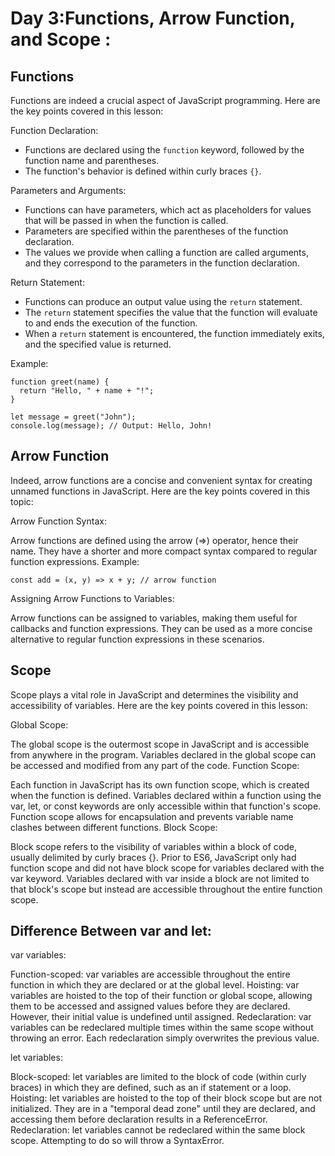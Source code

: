 # Day 3:Functions, Arrow Function, and Scope :
## Functions
Functions are indeed a crucial aspect of JavaScript programming. Here are the key points covered in this lesson:

Function Declaration:
- Functions are declared using the `function` keyword, followed by the function name and parentheses.
- The function's behavior is defined within curly braces `{}`.

Parameters and Arguments:
- Functions can have parameters, which act as placeholders for values that will be passed in when the function is called.
- Parameters are specified within the parentheses of the function declaration.
- The values we provide when calling a function are called arguments, and they correspond to the parameters in the function declaration.

Return Statement:
- Functions can produce an output value using the `return` statement.
- The `return` statement specifies the value that the function will evaluate to and ends the execution of the function.
- When a `return` statement is encountered, the function immediately exits, and the specified value is returned.

Example:
```
function greet(name) {
  return "Hello, " + name + "!";
}

let message = greet("John");
console.log(message); // Output: Hello, John!
```

## Arrow Function
Indeed, arrow functions are a concise and convenient syntax for creating unnamed functions in JavaScript. Here are the key points covered in this topic:

Arrow Function Syntax:

Arrow functions are defined using the arrow (=>) operator, hence their name.
They have a shorter and more compact syntax compared to regular function expressions.
Example:

```
const add = (x, y) => x + y; // arrow function
```
Assigning Arrow Functions to Variables:

Arrow functions can be assigned to variables, making them useful for callbacks and function expressions.
They can be used as a more concise alternative to regular function expressions in these scenarios.

## Scope
Scope plays a vital role in JavaScript and determines the visibility and accessibility of variables. Here are the key points covered in this lesson:

Global Scope:

The global scope is the outermost scope in JavaScript and is accessible from anywhere in the program.
Variables declared in the global scope can be accessed and modified from any part of the code.
Function Scope:

Each function in JavaScript has its own function scope, which is created when the function is defined.
Variables declared within a function using the var, let, or const keywords are only accessible within that function's scope.
Function scope allows for encapsulation and prevents variable name clashes between different functions.
Block Scope:

Block scope refers to the visibility of variables within a block of code, usually delimited by curly braces {}.
Prior to ES6, JavaScript only had function scope and did not have block scope for variables declared with the var keyword.
Variables declared with var inside a block are not limited to that block's scope but instead are accessible throughout the entire function scope.

## Difference Between var and let:
var variables:

Function-scoped: var variables are accessible throughout the entire function in which they are declared or at the global level.
Hoisting: var variables are hoisted to the top of their function or global scope, allowing them to be accessed and assigned values before they are declared. However, their initial value is undefined until assigned.
Redeclaration: var variables can be redeclared multiple times within the same scope without throwing an error. Each redeclaration simply overwrites the previous value.

let variables:

Block-scoped: let variables are limited to the block of code (within curly braces) in which they are defined, such as an if statement or a loop.
Hoisting: let variables are hoisted to the top of their block scope but are not initialized. They are in a "temporal dead zone" until they are declared, and accessing them before declaration results in a ReferenceError.
Redeclaration: let variables cannot be redeclared within the same block scope. Attempting to do so will throw a SyntaxError.



